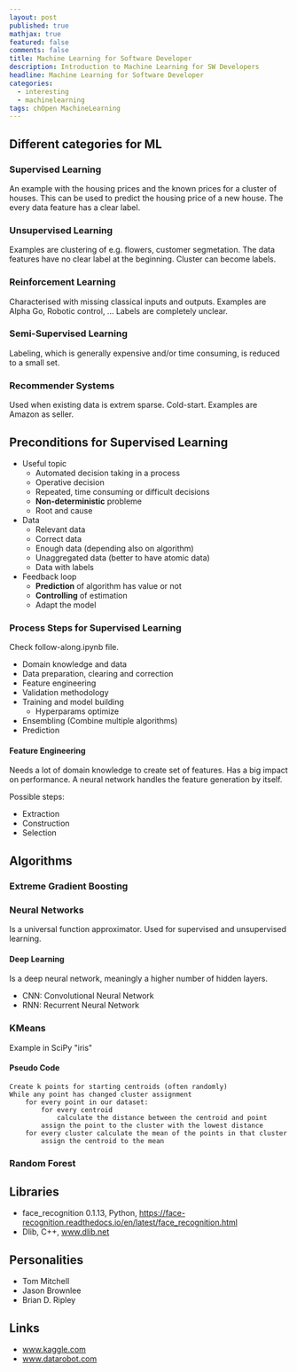 ```yaml
---
layout: post
published: true
mathjax: true
featured: false
comments: false
title: Machine Learning for Software Developer
description: Introduction to Machine Learning for SW Developers
headline: Machine Learning for Software Developer
categories:
  - interesting
  - machinelearning
tags: chOpen MachineLearning
---
```

## Different categories for ML

### Supervised Learning
An example with the housing prices and the known prices for a cluster of houses. This can be used to predict the housing price of a new house.
The every data feature has a clear label.

### Unsupervised Learning
Examples are clustering of e.g. flowers, customer segmetation.
The data features have no clear label at the beginning. Cluster can become labels.

### Reinforcement Learning
Characterised with missing classical inputs and outputs.
Examples are Alpha Go, Robotic control, ...
Labels are completely unclear.

### Semi-Supervised Learning
Labeling, which is generally expensive and/or time consuming, is reduced to a small set.

### Recommender Systems
Used when existing data is extrem sparse. Cold-start.
Examples are Amazon as seller.


## Preconditions for Supervised Learning
- Useful topic
  - Automated decision taking in a process
  - Operative decision
  - Repeated, time consuming or difficult decisions
  - **Non-deterministic** probleme
  - Root and cause
- Data
  - Relevant data
  - Correct data
  - Enough data (depending also on algorithm)
  - Unaggregated data (better to have atomic data)
  - Data with labels
- Feedback loop
  - **Prediction** of algorithm has value or not
  - **Controlling** of estimation
  - Adapt the model
 
### Process Steps for Supervised Learning
Check follow-along.ipynb file.

- Domain knowledge and data
- Data preparation, clearing and correction
- Feature engineering
- Validation methodology
- Training and model building
  - Hyperparams optimize
- Ensembling (Combine multiple algorithms)
- Prediction

#### Feature Engineering
Needs a lot of domain knowledge to create set of features. Has a big impact on performance. A neural network handles the feature generation by itself. 

Possible steps:
- Extraction
- Construction
- Selection

## Algorithms

### Extreme Gradient Boosting

### Neural Networks
Is a universal function approximator. Used for supervised and unsupervised learning.

#### Deep Learning
Is a deep neural network, meaningly a higher number of hidden layers.

- CNN: Convolutional Neural Network
- RNN: Recurrent Neural Network

### KMeans
Example in SciPy "iris"

#### Pseudo Code
```
Create k points for starting centroids (often randomly)
While any point has changed cluster assignment
	for every point in our dataset:
		for every centroid
			calculate the distance between the centroid and point
		assign the point to the cluster with the lowest distance
	for every cluster calculate the mean of the points in that cluster
		assign the centroid to the mean
```

### Random Forest


## Libraries
- face_recognition 0.1.13, Python, https://face-recognition.readthedocs.io/en/latest/face_recognition.html
- Dlib, C++, www.dlib.net


## Personalities
- Tom Mitchell
- Jason Brownlee
- Brian D. Ripley


## Links
- www.kaggle.com
- www.datarobot.com